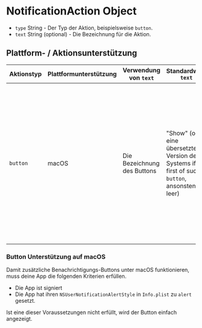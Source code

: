 # NotificationAction Object

* `type` String - Der Typ der Aktion, beispielsweise `button`.
* `text` String (optional) - Die Bezeichnung für die Aktion.

## Plattform- / Aktionsunterstützung

| Aktionstyp | Plattformunterstützung | Verwendung von `text`       | Standardwert `text`                                                                         | Einschränkungen                                                                                                                                                                                                                                                                                         |
| ---------- | ---------------------- | --------------------------- | ------------------------------------------------------------------------------------------- | ------------------------------------------------------------------------------------------------------------------------------------------------------------------------------------------------------------------------------------------------------------------------------------------------------- |
| `button`   | macOS                  | Die Bezeichnung des Buttons | "Show" (oder eine übersetzte Version des Systems if first of such `button`, ansonsten leer) | Nur das erste wird genutzt. Falls mehrere angegeben sind werden die weiteren Objekte als zusätzliche Aktionen aufgelistet (diese werden angezeigt, wenn die Maus über dem Aktionsbutton steht). Jede Aktion ist inkompatibel mit `hasReply` und wird ignoriert, wenn `hasReply` auf `true` gesetzt ist. |

### Button Unterstützung auf macOS

Damit zusätzliche Benachrichtigungs-Buttons unter macOS funktionieren, muss deine App die folgenden Kriterien erfüllen.

* Die App ist signiert
* Die App hat ihren `NSUserNotificationAlertStyle` in `Info.plist` zu `alert` gesetzt.

Ist eine dieser Voraussetzungen nicht erfüllt, wird der Button einfach angezeigt.